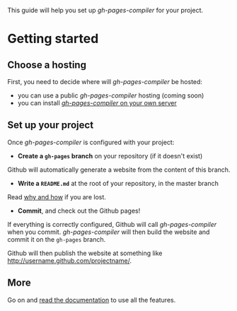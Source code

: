 This guide will help you set up *gh-pages-compiler* for your project.

# Getting started

## Choose a hosting

First, you need to decide where will *gh-pages-compiler* be hosted:

* you can use a public *gh-pages-compiler* hosting (coming soon)
* you can install [*gh-pages-compiler* on your own server](doc/install)

## Set up your project

Once *gh-pages-compiler* is configured with your project:

- **Create a `gh-pages` branch** on your repository (if it doesn't exist)

Github will automatically generate a website from the content of this branch.

- **Write a `README.md`** at the root of your repository, in the master branch

Read [why and how](doc/why-readme) if you are lost.

- **Commit**, and check out the Github pages!

If everything is correctly configured, Github will call *gh-pages-compiler* when you commit.
*gh-pages-compiler* will then build the website and commit it on the `gh-pages` branch.

Github will then publish the website at something like http://username.github.com/projectname/.

## More

Go on and [read the documentation](doc/index) to use all the features.